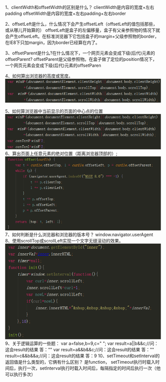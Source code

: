 1、clientWidth和offsetWidth的区别是什么？
clientWidth是内容的宽度+左右padding
offsetWidth是内容的宽度+左右padding+左右border

2、offsetLeft是什么，什么情况下会产生offsetLeft（offsetLeft的值包括那些，或从哪儿开始算的）
offsetLeft是盒子的左偏移量，盒子有父亲参照物的情况下就会产生offsetLeft。在标准浏览器下它包括盒子的margin+父级参照物的border，在IE8下只加margin，因为border已经算在内了。

3、offsetParent是什么?在什么情况下，一个网页元素会变成下级(后代)元素的offsetParent?
offsetParent是父级参照物。在盒子做了定位的position情况下，一个网页元素会变成下级(后代)元素的offsetParen

4、如何算出浏览器的高度或宽度。
![](1.png)

5、如何算浏览器中当前显示的页面的中心点的位置
![](2.png)
6、算出页面上任意元素的绝对位置（距离浏览器顶部的）;
![](3.png)
7、如何判断是什么浏览器和浏览器的版本号？
window.navigator.userAgent
8、使用scrollTop或scrollLeft实现一个文字无缝滚动的效果。
![](4.png)
9、关于逻辑运算的一些题：
var a=false,b=9,c="  ";
var result=a||b&&c;//问：这会result的结果
答：""
var result=a&&b&&c;//问：这会result的结果
答：""
result=c&&b&&a;//问：这会result的结果
答：9
10、setTimeout和setInterval的返回值是什么类型的，它俩有什么区别？
是function， setTimeout执行时载入时间后，执行一次，setInterval执行时载入时间后，每隔指定的时间后执行一次（他可以执行多次）